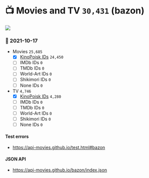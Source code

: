 # :tv: Movies and TV `30,431` (bazon)

<a href="https://API-Movies.github.io"><img src="https://API-Movies.github.io/banner.png?cache"></a>

### :date: 2021-10-17
- Movies `25,685`
  - [x] <a href="https://API-Movies.github.io/bazon/movie_kinopoisk_ids.json">KinoPoisk IDs</a> `24,450`
  - [ ] IMDb IDs `0`
  - [ ] TMDb IDs `0`
  - [ ] World-Art IDs `0`
  - [ ] Shikimori IDs `0`
  - [ ] None IDs `0`
- TV `4,746`
  - [x] <a href="https://API-Movies.github.io/bazon/tv_kinopoisk_ids.json">KinoPoisk IDs</a> `4,280`
  - [ ] IMDb IDs `0`
  - [ ] TMDb IDs `0`
  - [ ] World-Art IDs `0`
  - [ ] Shikimori IDs `0`
  - [ ] None IDs `0`
#### Test errors
- <a href='https://api-movies.github.io/test.html#bazon'>https://api-movies.github.io/test.html#bazon</a>
#### JSON API
- <a href='https://api-movies.github.io/bazon/index.json'>https://api-movies.github.io/bazon/index.json</a>

